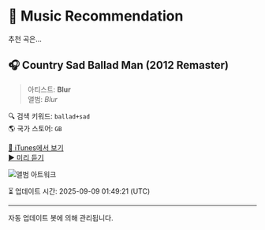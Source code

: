 
# 🎵 Music Recommendation

추천 곡은...

## 🎧 Country Sad Ballad Man (2012 Remaster)  
> 아티스트: **Blur**  
> 앨범: _Blur_  

🔍 검색 키워드: `ballad+sad`  
🌎 국가 스토어: `GB`

[🔗 iTunes에서 보기](https://music.apple.com/gb/album/country-sad-ballad-man-2012-remaster/726416050?i=726416513&uo=4)  
[▶️ 미리 듣기](https://audio-ssl.itunes.apple.com/itunes-assets/AudioPreview112/v4/7d/92/f1/7d92f151-e1a6-30c2-9211-e89d0dbdb263/mzaf_12200743569315244517.plus.aac.p.m4a)

![앨범 아트워크](https://is1-ssl.mzstatic.com/image/thumb/Music126/v4/ed/73/cc/ed73cc61-8244-4f45-90fc-23ad8a3ee7e4/5099997227359.jpg/100x100bb.jpg)

⏳ 업데이트 시간: 2025-09-09 01:49:21 (UTC)

---
자동 업데이트 봇에 의해 관리됩니다.
